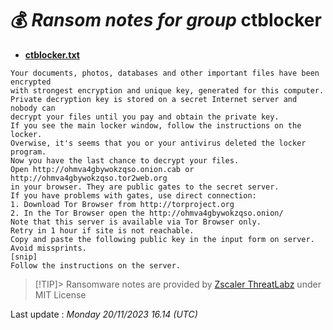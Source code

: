 # 💰 _Ransom notes for group_ ctblocker
* **[ctblocker.txt](https://ransomware.live/ransomware_notes/ctblocker/ctblocker.txt)**

```
Your documents, photos, databases and other important files have been encrypted
with strongest encryption and unique key, generated for this computer.
Private decryption key is stored on a secret Internet server and nobody can
decrypt your files until you pay and obtain the private key.
If you see the main locker window, follow the instructions on the locker.
Overwise, it's seems that you or your antivirus deleted the locker program.
Now you have the last chance to decrypt your files.
Open http://ohmva4gbywokzqso.onion.cab or http://ohmva4gbywokzqso.tor2web.org
in your browser. They are public gates to the secret server.
If you have problems with gates, use direct connection:
1. Download Tor Browser from http://torproject.org
2. In the Tor Browser open the http://ohmva4gbywokzqso.onion/
Note that this server is available via Tor Browser only.
Retry in 1 hour if site is not reachable.
Copy and paste the following public key in the input form on server. Avoid missprints.
[snip]
Follow the instructions on the server.

```


> [!TIP]> Ransomware notes are provided by [Zscaler ThreatLabz](https://github.com/threatlabz/ransomware_notes) under MIT License
> 




Last update : _Monday 20/11/2023 16.14 (UTC)_

